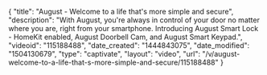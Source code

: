 {
    "title": "August - Welcome to a life that's more simple and secure",
    "description": "With August, you're always in control of your door no matter where you are, right from your smartphone. Introducing August Smart Lock - HomeKit enabled, August Doorbell Cam, and August Smart Keypad.",
    "videoid": "115188488",
    "date_created": "1444843075",
    "date_modified": "1504130679",
    "type": "captivate",
    "layout": "video",
    "url": "\/v\/august-welcome-to-a-life-that-s-more-simple-and-secure\/115188488"
}